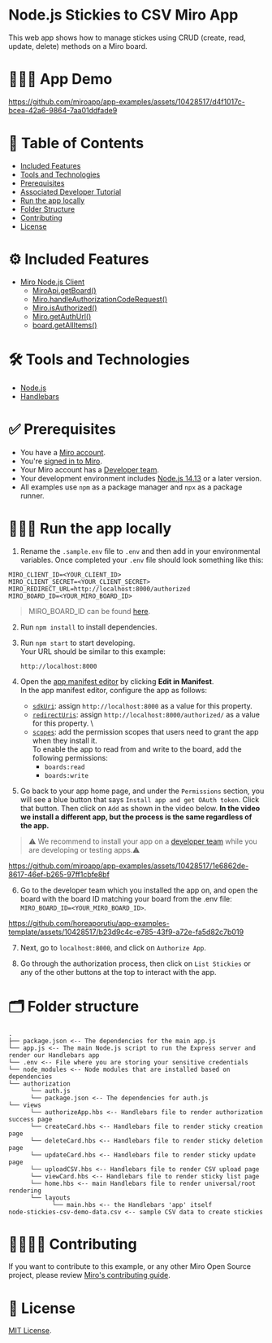 # Node.js Stickies to CSV Miro App

This web app shows how to manage stickes using CRUD (create, read, update, delete) methods on a Miro board.

# 👨🏻‍💻 App Demo

https://github.com/miroapp/app-examples/assets/10428517/d4f1017c-bcea-42a6-9864-7aa01ddfade9

# 📒 Table of Contents

- [Included Features](#features)
- [Tools and Technologies](#tools)
- [Prerequisites](#prerequisites)
- [Associated Developer Tutorial](#tutorial)
- [Run the app locally](#run)
- [Folder Structure](#folder)
- [Contributing](#contributing)
- [License](#license)

# ⚙️ Included Features <a name="features"></a>

- [Miro Node.js Client](https://developers.miro.com/docs/web-sdk-reference)
  - [MiroApi.getBoard()](https://miroapp.github.io/api-clients/classes/index.MiroApi.html#getBoard)
  - [Miro.handleAuthorizationCodeRequest()](https://miroapp.github.io/api-clients/classes/index.Miro.html#handleAuthorizationCodeRequest)
  - [Miro.isAuthorized()](https://miroapp.github.io/api-clients/classes/index.Miro.html#isAuthorized)
  - [Miro.getAuthUrl()](https://miroapp.github.io/api-clients/classes/index.Miro.html#getAuthUrl)
  - [board.getAllItems()](https://miroapp.github.io/api-clients/classes/index.Board.html#getAllItems)

# 🛠️ Tools and Technologies <a name="tools"></a>

- [Node.js](https://nodejs.org/en)
- [Handlebars](https://handlebarsjs.com/)

# ✅ Prerequisites <a name="prerequisites"></a>

- You have a [Miro account](https://miro.com/signup/).
- You're [signed in to Miro](https://miro.com/login/).
- Your Miro account has a [Developer team](https://developers.miro.com/docs/create-a-developer-team).
- Your development environment includes [Node.js 14.13](https://nodejs.org/en/download) or a later version.
- All examples use `npm` as a package manager and `npx` as a package runner.

# 🏃🏽‍♂️ Run the app locally <a name="run"></a>

1. Rename the `.sample.env` file to `.env` and then add in your environmental variables. Once completed your `.env` file should
   look something like this:

```
MIRO_CLIENT_ID=<YOUR_CLIENT_ID>
MIRO_CLIENT_SECRET=<YOUR_CLIENT_SECRET>
MIRO_REDIRECT_URL=http://localhost:8000/authorized
MIRO_BOARD_ID=<YOUR_MIRO_BOARD_ID>
```

> MIRO_BOARD_ID can be found [here](https://community.miro.com/developer-platform-and-apis-57/where-can-i-find-board-id-3154).

2. Run `npm install` to install dependencies.
3. Run `npm start` to start developing. \
   Your URL should be similar to this example:
   ```
   http://localhost:8000
   ```
4. Open the [app manifest editor](https://developers.miro.com/docs/manually-create-an-app#step-2-configure-your-app-in-miro) by clicking **Edit in Manifest**. \
   In the app manifest editor, configure the app as follows:

   - [`sdkUri`](https://developers.miro.com/docs/app-manifest#sdkuri): assign `http://localhost:8000` as a value for this property.
   - [`redirectUris`](https://developers.miro.com/docs/app-manifest?utm_source=app_manifest_editor#redirecturis): assign `http://localhost:8000/authorized/` as a value for this property. \
   - [`scopes`](https://developers.miro.com/docs/app-manifest#scopes): add the permission scopes that users need to grant the app when they install it. \
     To enable the app to read from and write to the board, add the following permissions:
     - `boards:read`
     - `boards:write`

5. Go back to your app home page, and under the `Permissions` section, you will see a blue button that says `Install app and get OAuth token`. Click that button. Then click on `Add` as shown in the video below. <b>In the video we install a different app, but the process is the same regardless of the app.</b>

> ⚠️ We recommend to install your app on a [developer team](https://developers.miro.com/docs/create-a-developer-team) while you are developing or testing apps.⚠️

https://github.com/miroapp/app-examples/assets/10428517/1e6862de-8617-46ef-b265-97ff1cbfe8bf

6. Go to the developer team which you installed the app on, and open the board with the board ID matching your board from the .env file: `MIRO_BOARD_ID=<YOUR_MIRO_BOARD_ID>`.

https://github.com/horeaporutiu/app-examples-template/assets/10428517/b23d9c4c-e785-43f9-a72e-fa5d82c7b019

7. Next, go to `localhost:8000`, and click on `Authorize App`.

8. Go through the authorization process, then click on `List Stickies` or any of the other buttons at the top to interact with the app.

# 🗂️ Folder structure <a name="folder"></a>

```
.
├── package.json <-- The dependencies for the main app.js
└── app.js <-- The main Node.js script to run the Express server and render our Handlebars app
└── .env <-- File where you are storing your sensitive credentials
└── node_modules <-- Node modules that are installed based on dependencies
└── authorization
      └── auth.js
      └── package.json <-- The dependencies for auth.js
└── views
      └── authorizeApp.hbs <-- Handlebars file to render authorization success page
      └── createCard.hbs <-- Handlebars file to render sticky creation page
      └── deleteCard.hbs <-- Handlebars file to render sticky deletion page
      └── updateCard.hbs <-- Handlebars file to render sticky update page
      └── uploadCSV.hbs <-- Handlebars file to render CSV upload page
      └── viewCard.hbs <-- Handlebars file to render sticky list page
      └── home.hbs <-- main Handlebars file to render universal/root rendering
      └── layouts
            └── main.hbs <-- the Handlebars 'app' itself
node-stickies-csv-demo-data.csv <-- sample CSV data to create stickies
```

# 🫱🏻‍🫲🏽 Contributing <a name="contributing"></a>

If you want to contribute to this example, or any other Miro Open Source project, please review [Miro's contributing guide](https://github.com/miroapp/app-examples/blob/main/CONTRIBUTING.md).

# 🪪 License <a name="license"></a>

[MIT License](https://github.com/miroapp/app-examples/blob/main/LICENSE).
